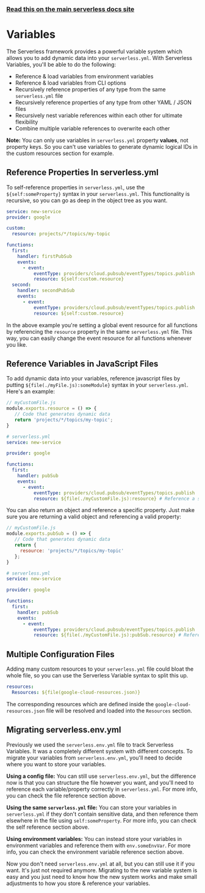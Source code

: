 <!--
title: Serverless Variables
menuText: Variables
menuOrder: 10
description: How to use Serverless Variables to insert dynamic configuration info into your serverless.yml
layout: Doc
-->

<!-- DOCS-SITE-LINK:START automatically generated  -->
### [Read this on the main serverless docs site](https://www.serverless.com/framework/docs/providers/google/guide/variables)
<!-- DOCS-SITE-LINK:END -->

# Variables

The Serverless framework provides a powerful variable system which allows you to add dynamic data into your `serverless.yml`. With Serverless Variables, you'll be able to do the following:

- Reference & load variables from environment variables
- Reference & load variables from CLI options
- Recursively reference properties of any type from the same `serverless.yml` file
- Recursively reference properties of any type from other YAML / JSON files
- Recursively nest variable references within each other for ultimate flexibility
- Combine multiple variable references to overwrite each other

**Note:** You can only use variables in `serverless.yml` property **values**, not property keys. So you can't use variables to generate dynamic logical IDs in the custom resources section for example.

## Reference Properties In serverless.yml
To self-reference properties in `serverless.yml`, use the `${self:someProperty}` syntax in your `serverless.yml`. This functionality is recursive, so you can go as deep in the object tree as you want.

```yml
service: new-service
provider: google

custom:
  resource: projects/*/topics/my-topic

functions:
  first:
    handler: firstPubSub
    events:
      - event:
          eventType: providers/cloud.pubsub/eventTypes/topics.publish
          resource: ${self:custom.resource}
  second:
    handler: secondPubSub
    events:
      - event:
          eventType: providers/cloud.pubsub/eventTypes/topics.publish
          resource: ${self:custom.resource}
```

In the above example you're setting a global event resource for all functions by referencing the `resource` property in the same `serverless.yml` file. This way, you can easily change the event resource for all functions whenever you like.

## Reference Variables in JavaScript Files

To add dynamic data into your variables, reference javascript files by putting `${file(./myFile.js):someModule}` syntax in your `serverless.yml`.  Here's an example:

```javascript
// myCustomFile.js
module.exports.resource = () => {
   // Code that generates dynamic data
   return 'projects/*/topics/my-topic';
}
```

```yml
# serverless.yml
service: new-service

provider: google

functions:
  first:
    handler: pubSub
    events:
      - event:
          eventType: providers/cloud.pubsub/eventTypes/topics.publish
          resource: ${file(./myCustomFile.js):resource} # Reference a specific module
```

You can also return an object and reference a specific property. Just make sure you are returning a valid object and referencing a valid property:

```javascript
// myCustomFile.js
module.exports.pubSub = () => {
   // Code that generates dynamic data
   return {
     resource: 'projects/*/topics/my-topic'
   };
}
```

```yml
# serverless.yml
service: new-service

provider: google

functions:
  first:
    handler: pubSub
    events:
      - event:
          eventType: providers/cloud.pubsub/eventTypes/topics.publish
          resource: ${file(./myCustomFile.js):pubSub.resource} # Reference a specific module
```

## Multiple Configuration Files

Adding many custom resources to your `serverless.yml` file could bloat the whole file, so you can use the Serverless Variable syntax to split this up.

```yml
resources:
  Resources: ${file(google-cloud-resources.json)}
```

The corresponding resources which are defined inside the `google-cloud-resources.json` file will be resolved and loaded into the `Resources` section.

## Migrating serverless.env.yml

Previously we used the `serverless.env.yml` file to track Serverless Variables. It was a completely different system with different concepts. To migrate your variables from `serverless.env.yml`, you'll need to decide where you want to store your variables.

**Using a config file:** You can still use `serverless.env.yml`, but the difference now is that you can structure the file however you want, and you'll need to reference each variable/property correctly in `serverless.yml`. For more info, you can check the file reference section above.

**Using the same `serverless.yml` file:** You can store your variables in `serverless.yml` if they don't contain sensitive data, and then reference them elsewhere in the file using `self:someProperty`. For more info, you can check the self reference section above.

**Using environment variables:** You can instead store your variables in environment variables and reference them with `env.someEnvVar`. For more info, you can check the environment variable reference section above.

Now you don't need `serverless.env.yml` at all, but you can still use it if you want. It's just not required anymore. Migrating to the new variable system is easy and you just need to know how the new system works and make small adjustments to how you store & reference your variables.
